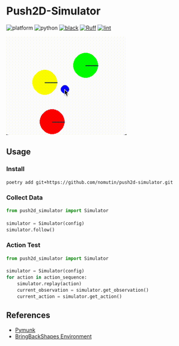 # Push2D-Simulator

![platform](https://img.shields.io/badge/platform-X11-blue)
![python](https://img.shields.io/badge/python-3.8%20|%203.9-blue)
[![black](https://img.shields.io/badge/code%20style-black-black.svg)](https://github.com/psf/black)
[![Ruff](https://img.shields.io/endpoint?url=https://raw.githubusercontent.com/charliermarsh/ruff/main/assets/badge/v2.json)](https://github.com/astral-sh/ruff)
[![lint](https://github.com/nomutin/push2d-toydata-env/actions/workflows/lint.yml/badge.svg)](https://github.com/nomutin/push2d-toydata-env/actions/workflows/lint.yml)

![demo](assets/demo.gif)

## Usage

### Install

```shell
poetry add git+https://github.com/nomutin/push2d-simulator.git
```

### Collect Data

```python
from push2d_simulator import Simulator

simulator = Simulator(config)
simulator.follow()
```

### Action Test

```python
from push2d_simulator import Simulator

simulator = Simulator(config)
for action in action_sequence:
    simulator.replay(action)
    current_observation = simulator.get_observation()
    current_action = simulator.get_action()
```

## References

- [Pymunk](http://www.pymunk.org/en/latest/)
- [BringBackShapes Environment](https://github.com/arnavkj1995/BBS)
